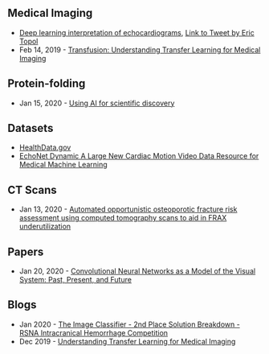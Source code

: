 ## Medical Imaging
- [Deep learning interpretation of echocardiograms](https://www.nature.com/articles/s41746-019-0216-8), [Link to Tweet by Eric Topol](https://twitter.com/EricTopol/status/1222318537504460800)
- Feb 14, 2019 - [Transfusion: Understanding Transfer Learning for Medical Imaging](https://arxiv.org/abs/1902.07208)


## Protein-folding
- Jan 15, 2020 - [Using AI for scientific discovery](https://deepmind.com/blog/article/AlphaFold-Using-AI-for-scientific-discovery)

## Datasets
- [HealthData.gov](https://healthdata.gov/)
- [EchoNet Dynamic A Large New Cardiac Motion Video Data Resource for Medical Machine Learning](https://echonet.github.io/dynamic/)

## CT Scans
- Jan 13, 2020 - [Automated opportunistic osteoporotic fracture risk assessment using computed tomography scans to aid in FRAX underutilization](https://www.nature.com/articles/s41591-019-0720-z)

## Papers
- Jan 20, 2020 - [Convolutional Neural Networks as a Model of the Visual System: Past, Present, and Future](https://arxiv.org/abs/2001.07092)

## Blogs
- Jan 2020 - [The Image Classifier - 2nd Place Solution Breakdown - RSNA Intracranical Hemorrhage Competition](https://ntentional.squarespace.com/technical/2020/1/24/kaggle-rsna-2nd-place-train-img-classifier)
- Dec 2019 - [Understanding Transfer Learning for Medical Imaging](https://ai.googleblog.com/2019/12/understanding-transfer-learning-for.html)